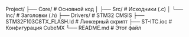 Project/
├── Core/                 # Основной код
│   ├── Src/              # Исходники (.c)
│   └── Inc/              # Заголовки (.h)
├── Drivers/              # STM32 CMSIS
├── STM32F103C8TX_FLASH.ld  # Линкерный скрипт
├── ST-ITC.ioc            # Конфигурация CubeMX
└── README.md             # Этот файл
